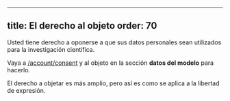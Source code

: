 ***

title: El derecho al objeto
order: 70
---------

Usted tiene derecho a oponerse a que sus datos personales sean utilizados para la investigación científica.

Vaya a [/account/consent](/account/consent/) y al objeto en la sección **datos del modelo** para hacerlo.

<Note>

El derecho a objetar es más amplio, pero así es como se aplica a la libertad de expresión.

</Note>
